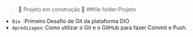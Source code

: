 > :construction: Projeto em construção :construction:
> ##file folder:Projeto

- `Dio `:Primeiro Desafio de Git da plataforma DIO
- `Apredizagen`: Como utilizar o Git e o GitHub para fazer Commit e Push.

